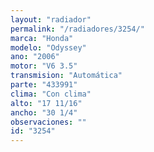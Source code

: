 ```yaml
---
layout: "radiador"
permalink: "/radiadores/3254/"
marca: "Honda"
modelo: "Odyssey"
ano: "2006"
motor: "V6 3.5"
transmision: "Automática"
parte: "433991"
clima: "Con clima"
alto: "17 11/16"
ancho: "30 1/4"
observaciones: ""
id: "3254"
---
```



